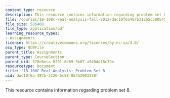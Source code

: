 ```yaml
---
content_type: resource
description: This resource contains information regarding problem set 8.
file: /courses/18-100c-real-analysis-fall-2012/dac10f6a487b31265c5805452003258f_MIT18_100CF12_ps8.pdf
file_size: 586408
file_type: application/pdf
learning_resource_types:
- Assignments
license: https://creativecommons.org/licenses/by-nc-sa/4.0/
ocw_type: OCWFile
parent_title: Assignments
parent_type: CourseSection
parent_uid: 578e6eca-8f91-8e69-9b07-a940ddf8c79e
resourcetype: Document
title: '18.100C Real Analysis: Problem Set 8'
uid: dac10f6a-487b-3126-5c58-05452003258f
---
```

This resource contains information regarding problem set 8.